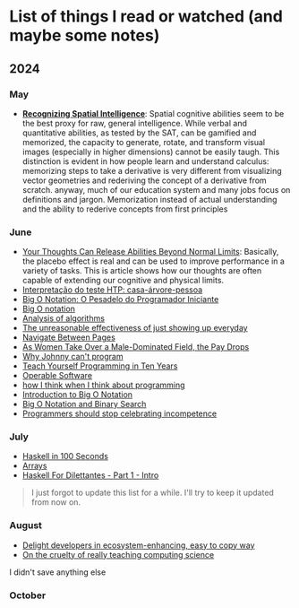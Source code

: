 # List of things I read or watched (and maybe some notes) 

## 2024

### May 

- [**Recognizing Spatial Intelligence**](https://www.scientificamerican.com/article/recognizing-spatial-intel/): Spatial cognitive abilities seem to be the best proxy for raw, general intelligence. While verbal and quantitative abilities, as tested by the SAT, can be gamified and memorized, the capacity to generate, rotate, and transform visual images (especially in higher dimensions) cannot be easily taugh. This distinction is evident in how people learn and understand calculus: memorizing steps to take a derivative is very different from visualizing vector geometries and rederiving the concept of a derivative from scratch. anyway, much of our education system and many jobs focus on definitions and jargon. Memorization instead of actual understanding and the ability to rederive concepts from first principles

### June 

- [Your Thoughts Can Release Abilities Beyond Normal Limits](https://www.scientificamerican.com/article/your-thoughts-can-release-abilities-beyond-normal-limits/): Basically, the placebo effect is real and can be used to improve performance in a variety of tasks. This is article shows how our thoughts are often capable of extending our cognitive and physical limits.
- [Interpretação do teste HTP: casa-árvore-pessoa](https://br.psicologia-online.com/interpretacao-do-teste-htp-casa-arvore-pessoa-122.html)
- [Big O Notation: O Pesadelo do Programador Iniciante](https://www.youtube.com/watch?v=GLKDo13920k&t=8s)
- [Big O notation](https://en.wikipedia.org/wiki/Big_O_notation)
- [Analysis of algorithms](https://en.wikipedia.org/wiki/Analysis_of_algorithms)
- [The unreasonable effectiveness of just showing up everyday](https://typesense.org/blog/the-unreasonable-effectiveness-of-just-showing-up-everyday/)
- [Navigate Between Pages](https://nextjs.org/learn-pages-router/basics/navigate-between-pages/link-component)
- [As Women Take Over a Male-Dominated Field, the Pay Drops](https://web.archive.org/web/20230609205250/https://www.nytimes.com/2016/03/20/upshot/as-women-take-over-a-male-dominated-field-the-pay-drops.html)
- [Why Johnny can't program](http://www.bricklin.com/wontprogram.htm)
- [Teach Yourself Programming in Ten Years](https://norvig.com/21-days.html)
- [Operable Software](https://ferd.ca/operable-software.html)
- [how I think when I think about programming](https://www.alicemaz.com/writing/program.html)
- [Introduction to Big O Notation](https://www.youtube.com/watch?v=4nUDZtRX38U)
- [Big O Notation and Binary Search](https://www.youtube.com/watch?v=lot4gypa8Es)
- [Programmers should stop celebrating incompetence](https://world.hey.com/dhh/programmers-should-stop-celebrating-incompetence-de1a4725)

### July

- [Haskell in 100 Seconds](https://www.youtube.com/watch?v=Qa8IfEeBJqk )
- [Arrays](https://www.haskell.org/tutorial/arrays.html)
- [Haskell For Dilettantes - Part 1 - Intro](https://www.youtube.com/watch?v=nlTJU8wLo7E)

> I just forgot to update this list for a while. I'll try to keep it updated from now on.

### August

- [Delight developers in ecosystem-enhancing, easy to copy way](https://blog.almaer.com/delight-developers-in-ecosystem-enhancing-easy-to-copy-ways/)
- [On the cruelty of really teaching computing science](https://www.cs.utexas.edu/~EWD/transcriptions/EWD10xx/EWD1036.html)

I didn't save anything else


### October 


